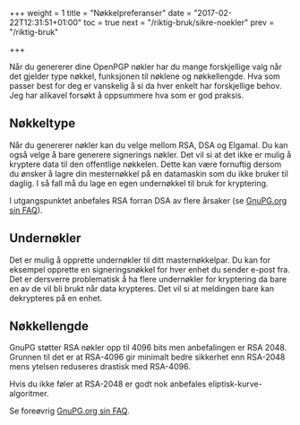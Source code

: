 +++
weight = 1
title = "Nøkkelpreferanser"
date = "2017-02-22T12:31:51+01:00"
toc = true
next = "/riktig-bruk/sikre-noekler"
prev = "/riktig-bruk"

+++

Når du genererer dine OpenPGP nøkler har du mange forskjellige valg når det
gjelder type nøkkel, funksjonen til nøklene og nøkkellengde. Hva som passer best
for deg er vanskelig å si da hver enkelt har forskjellige behov. Jeg har alikavel
forsøkt å oppsummere hva som er god praksis.

Nøkkeltype
----------

Når du genererer nøkler kan du velge mellom RSA, DSA og Elgamal. Du kan også
velge å bare generere signerings nøkler. Det vil si at det ikke er mulig å
kryptere data til den offentlige nøkkelen. Dette kan være fornuftig dersom du
ønsker å lagre din mesternøkkel på en datamaskin som du ikke bruker til daglig.
I så fall må du lage en egen undernøkkel til bruk for kryptering.

I utgangspunktet anbefales RSA forran DSA av flere årsaker
(se [GnuPG.org sin FAQ](https://www.gnupg.org/faq/gnupg-faq.html#recommended_ciphers)).


Undernøkler
-----------

Det er mulig å opprette undernøkler til ditt masternøkkelpar. Du kan for eksempel
opprette en signeringsnøkkel for hver enhet du sender e-post fra. Det er dersverre
problematisk å ha flere undernøkler for kryptering da bare en av de vil bli brukt
når data krypteres. Det vil si at meldingen bare kan dekrypteres på en enhet.


Nøkkellengde
------------

GnuPG støtter RSA nøkler opp til 4096 bits men anbefalingen er RSA 2048.
Grunnen til det er at RSA-4096 gir minimalt bedre sikkerhet enn RSA-2048 mens
ytelsen reduseres drastisk med RSA-4096.

Hvis du ikke føler at RSA-2048 er godt nok anbefales eliptisk-kurve-algoritmer.

Se foreøvrig [GnuPG.org sin FAQ](https://www.gnupg.org/faq/gnupg-faq.html#please_use_ecc).
